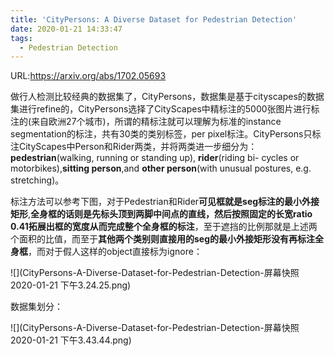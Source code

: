 ```yaml
---
title: 'CityPersons: A Diverse Dataset for Pedestrian Detection'
date: 2020-01-21 14:33:47
tags:
  - Pedestrian Detection
---
```

URL:https://arxiv.org/abs/1702.05693

做行人检测比较经典的数据集了，CityPersons，数据集是基于cityscapes的数据集进行refine的，CityPersons选择了CityScapes中精标注的5000张图片进行标注的(来自欧洲27个城市)，所谓的精标注就可以理解为标准的instance segmentation的标注，共有30类的类别标签，per pixel标注。CityPersons只标注CityScapes中Person和Rider两类，并将两类进一步细分为：**pedestrian**(walking, running or standing up), **rider**(riding bi- cycles or motorbikes),**sitting person**,and **other person**(with unusual postures, e.g. stretching)。

标注方法可以参考下图，对于Pedestrian和Rider**可见框就是seg标注的最小外接矩形**,**全身框的话则是先标头顶到两脚中间点的直线，然后按照固定的长宽ratio 0.41拓展出框的宽度从而完成整个全身框的标注**，至于遮挡的比例那就是上述两个面积的比值，而至于**其他两个类别则直接用的seg的最小外接矩形没有再标注全身框**，而对于假人这样的object直接标为ignore：

![](CityPersons-A-Diverse-Dataset-for-Pedestrian-Detection-屏幕快照 2020-01-21 下午3.24.25.png)

数据集划分：

![](CityPersons-A-Diverse-Dataset-for-Pedestrian-Detection-屏幕快照 2020-01-21 下午3.43.44.png)
